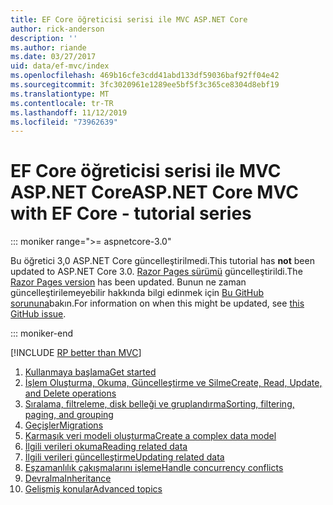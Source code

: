```yaml
---
title: EF Core öğreticisi serisi ile MVC ASP.NET Core
author: rick-anderson
description: ''
ms.author: riande
ms.date: 03/27/2017
uid: data/ef-mvc/index
ms.openlocfilehash: 469b16cfe3cdd41abd133df59036baf92ff04e42
ms.sourcegitcommit: 3fc3020961e1289ee5bf5f3c365ce8304d8ebf19
ms.translationtype: MT
ms.contentlocale: tr-TR
ms.lasthandoff: 11/12/2019
ms.locfileid: "73962639"
---
```

# <a name="aspnet-core-mvc-with-ef-core---tutorial-series"></a><span data-ttu-id="f57d8-102">EF Core öğreticisi serisi ile MVC ASP.NET Core</span><span class="sxs-lookup"><span data-stu-id="f57d8-102">ASP.NET Core MVC with EF Core - tutorial series</span></span>

::: moniker range=">= aspnetcore-3.0"

<span data-ttu-id="f57d8-103">Bu öğretici 3,0 ASP.NET Core güncelleştirilmedi.</span><span class="sxs-lookup"><span data-stu-id="f57d8-103">This tutorial has **not** been updated to ASP.NET Core 3.0.</span></span> <span data-ttu-id="f57d8-104">[Razor Pages sürümü](xref:data/ef-rp/intro) güncelleştirildi.</span><span class="sxs-lookup"><span data-stu-id="f57d8-104">The [Razor Pages version](xref:data/ef-rp/intro) has been updated.</span></span> <span data-ttu-id="f57d8-105">Bunun ne zaman güncelleştirilemeyebilir hakkında bilgi edinmek için [Bu GitHub sorununa](https://github.com/aspnet/AspNetCore.Docs/issues/13920)bakın.</span><span class="sxs-lookup"><span data-stu-id="f57d8-105">For information on when this might be updated, see [this GitHub issue](https://github.com/aspnet/AspNetCore.Docs/issues/13920).</span></span>

::: moniker-end

[!INCLUDE [RP better than MVC](../../includes/RP-EF/rp-over-mvc.md)]

1. [<span data-ttu-id="f57d8-106">Kullanmaya başlama</span><span class="sxs-lookup"><span data-stu-id="f57d8-106">Get started</span></span>](xref:data/ef-mvc/intro)
1. [<span data-ttu-id="f57d8-107">İşlem Oluşturma, Okuma, Güncelleştirme ve Silme</span><span class="sxs-lookup"><span data-stu-id="f57d8-107">Create, Read, Update, and Delete operations</span></span>](xref:data/ef-mvc/crud)
1. [<span data-ttu-id="f57d8-108">Sıralama, filtreleme, disk belleği ve gruplandırma</span><span class="sxs-lookup"><span data-stu-id="f57d8-108">Sorting, filtering, paging, and grouping</span></span>](xref:data/ef-mvc/sort-filter-page)
1. [<span data-ttu-id="f57d8-109">Geçişler</span><span class="sxs-lookup"><span data-stu-id="f57d8-109">Migrations</span></span>](xref:data/ef-mvc/migrations)
1. [<span data-ttu-id="f57d8-110">Karmaşık veri modeli oluşturma</span><span class="sxs-lookup"><span data-stu-id="f57d8-110">Create a complex data model</span></span>](xref:data/ef-mvc/complex-data-model)
1. [<span data-ttu-id="f57d8-111">İlgili verileri okuma</span><span class="sxs-lookup"><span data-stu-id="f57d8-111">Reading related data</span></span>](xref:data/ef-mvc/read-related-data)
1. [<span data-ttu-id="f57d8-112">İlgili verileri güncelleştirme</span><span class="sxs-lookup"><span data-stu-id="f57d8-112">Updating related data</span></span>](xref:data/ef-mvc/update-related-data)
1. [<span data-ttu-id="f57d8-113">Eşzamanlılık çakışmalarını işleme</span><span class="sxs-lookup"><span data-stu-id="f57d8-113">Handle concurrency conflicts</span></span>](xref:data/ef-mvc/concurrency)
1. [<span data-ttu-id="f57d8-114">Devralma</span><span class="sxs-lookup"><span data-stu-id="f57d8-114">Inheritance</span></span>](xref:data/ef-mvc/inheritance)
1. [<span data-ttu-id="f57d8-115">Gelişmiş konular</span><span class="sxs-lookup"><span data-stu-id="f57d8-115">Advanced topics</span></span>](xref:data/ef-mvc/advanced)
